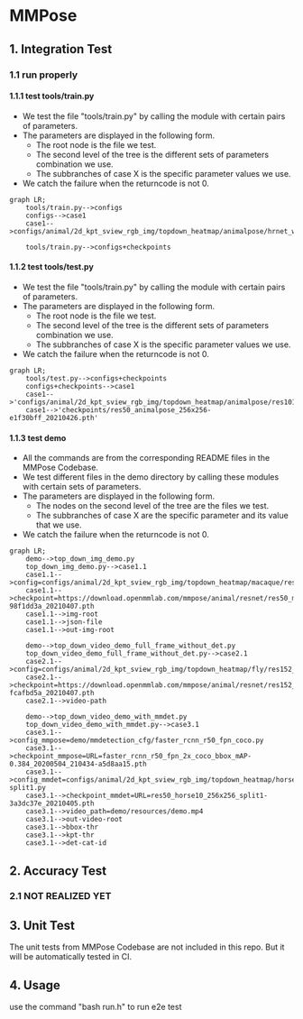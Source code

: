 # __MMPose__

## __1. Integration Test__

### __1.1 run properly__

#### __1.1.1 test tools/train.py__

- We test the file "tools/train.py" by calling the module with certain pairs of parameters.
- The parameters are displayed in the following form. 
    + The root node is the file we test.
    + The second level of the tree is the different sets of parameters combination we use.
    + The subbranches of case X is the specific parameter values we use.
- We catch the failure when the returncode is not 0.

```mermaid
graph LR;
    tools/train.py-->configs
    configs-->case1
    case1-->configs/animal/2d_kpt_sview_rgb_img/topdown_heatmap/animalpose/hrnet_w32_animalpose_256x256.py

    tools/train.py-->configs+checkpoints

```

#### __1.1.2 test tools/test.py__

- We test the file "tools/train.py" by calling the module with certain pairs of parameters.
- The parameters are displayed in the following form.
    + The root node is the file we test.
    + The second level of the tree is the different sets of parameters combination we use.
    + The subbranches of case X is the specific parameter values we use.
- We catch the failure when the returncode is not 0.

```mermaid
graph LR;
    tools/test.py-->configs+checkpoints
    configs+checkpoints-->case1
    case1-->'configs/animal/2d_kpt_sview_rgb_img/topdown_heatmap/animalpose/res101_animalpose_256x256.py',
    case1-->'checkpoints/res50_animalpose_256x256-e1f30bff_20210426.pth'
```

#### __1.1.3 test demo__

- All the commands are from the corresponding README files in the MMPose Codebase.
- We test different files in the demo directory by calling these modules with certain sets of parameters.
- The parameters are displayed in the following form.
    + The nodes on the second level of the tree are the files we test.
    + The subbranches of case X are the specific parameter and its value that we use.
- We catch the failure when the returncode is not 0.

```mermaid
graph LR;
    demo-->top_down_img_demo.py
    top_down_img_demo.py-->case1.1
    case1.1-->config=configs/animal/2d_kpt_sview_rgb_img/topdown_heatmap/macaque/res50_macaque_256x192.py
    case1.1-->checkpoint=https://download.openmmlab.com/mmpose/animal/resnet/res50_macaque_256x192-98f1dd3a_20210407.pth
    case1.1-->img-root
    case1.1-->json-file
    case1.1-->out-img-root

    demo-->top_down_video_demo_full_frame_without_det.py
    top_down_video_demo_full_frame_without_det.py-->case2.1
    case2.1-->config=configs/animal/2d_kpt_sview_rgb_img/topdown_heatmap/fly/res152_fly_192x192.py
    case2.1-->checkpoint=https://download.openmmlab.com/mmpose/animal/resnet/res152_fly_192x192-fcafbd5a_20210407.pth
    case2.1-->video-path

    demo-->top_down_video_demo_with_mmdet.py
    top_down_video_demo_with_mmdet.py-->case3.1
    case3.1-->config_mmpose=demo/mmdetection_cfg/faster_rcnn_r50_fpn_coco.py
    case3.1-->checkpoint_mmpose=URL=faster_rcnn_r50_fpn_2x_coco_bbox_mAP-0.384_20200504_210434-a5d8aa15.pth
    case3.1-->config_mmdet=configs/animal/2d_kpt_sview_rgb_img/topdown_heatmap/horse10/res50_horse10_256x256-split1.py
    case3.1-->checkpoint_mmdet=URL=res50_horse10_256x256_split1-3a3dc37e_20210405.pth
    case3.1-->video_path=demo/resources/demo.mp4
    case3.1-->out-video-root
    case3.1-->bbox-thr
    case3.1-->kpt-thr
    case3.1-->det-cat-id
```

## __2. Accuracy Test__

### 2.1 NOT REALIZED YET


## __3. Unit Test__

The unit tests from MMPose Codebase are not included in this repo. But it will be automatically tested in CI.

## __4. Usage__

use the command "bash run.h" to run e2e test